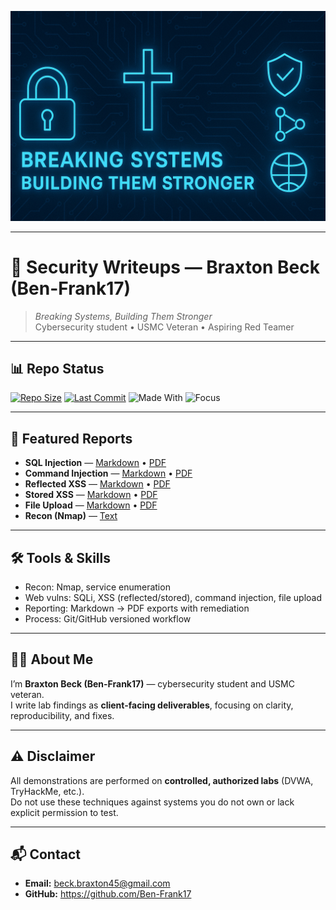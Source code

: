 <p align="center">
  <img src="branding/banner.png" alt="Breaking Systems, Building Them Stronger" width="800"/>
</p>

---

# 🔐 Security Writeups — Braxton Beck (Ben-Frank17)

> *Breaking Systems, Building Them Stronger*  
> Cybersecurity student • USMC Veteran • Aspiring Red Teamer

---

## 📊 Repo Status

[![Repo Size](https://img.shields.io/github/repo-size/Ben-Frank17/security-writeups)](https://github.com/Ben-Frank17/security-writeups)
[![Last Commit](https://img.shields.io/github/last-commit/Ben-Frank17/security-writeups)](https://github.com/Ben-Frank17/security-writeups/commits/main)
![Made With](https://img.shields.io/badge/made%20with-Markdown-blue)
![Focus](https://img.shields.io/badge/focus-Web%20Security-red)

---

## 📂 Featured Reports

- **SQL Injection** — [Markdown](dvwa/dvwa_sql_injection.md) • [PDF](dvwa/dvwa_sql_injection.pdf)
- **Command Injection** — [Markdown](dvwa/dvwa_cmd_injection.md) • [PDF](dvwa/dvwa_cmd_injection.pdf)
- **Reflected XSS** — [Markdown](dvwa/dvwa_xss_reflected.md) • [PDF](dvwa/dvwa_xss_reflected.pdf)
- **Stored XSS** — [Markdown](dvwa/dvwa_xss_stored.md) • [PDF](dvwa/dvwa_xss_stored.pdf)
- **File Upload** — [Markdown](dvwa/dvwa_file_upload.md) • [PDF](dvwa/dvwa_file_upload.pdf)
- **Recon (Nmap)** — [Text](dvwa/dvwa_nmap.txt)

---

## 🛠️ Tools & Skills

- Recon: Nmap, service enumeration
- Web vulns: SQLi, XSS (reflected/stored), command injection, file upload
- Reporting: Markdown → PDF exports with remediation
- Process: Git/GitHub versioned workflow

---

## 👨‍💻 About Me

I’m **Braxton Beck (Ben-Frank17)** — cybersecurity student and USMC veteran.  
I write lab findings as **client-facing deliverables**, focusing on clarity, reproducibility, and fixes.

---

## ⚠️ Disclaimer

All demonstrations are performed on **controlled, authorized labs** (DVWA, TryHackMe, etc.).  
Do not use these techniques against systems you do not own or lack explicit permission to test.

---

## 📬 Contact

- **Email:** beck.braxton45@gmail.com  
- **GitHub:** https://github.com/Ben-Frank17
